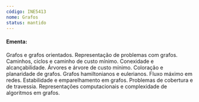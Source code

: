 ```yaml
---
código: INE5413
nome: Grafos
status: mantido
---
```


#### Ementa:
Grafos e grafos orientados. Representação de problemas com grafos. Caminhos, ciclos e caminho de custo mínimo. Conexidade e alcançabilidade. Árvores e árvore de custo mínimo. Coloração e planaridade de grafos. Grafos hamiltonianos e eulerianos. Fluxo máximo em redes. Estabilidade e emparelhamento em grafos. Problemas de cobertura e de travessia. Representações computacionais e complexidade de algoritmos em grafos.

